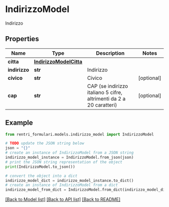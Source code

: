 # IndirizzoModel

Indirizzo

## Properties

Name | Type | Description | Notes
------------ | ------------- | ------------- | -------------
**citta** | [**IndirizzoModelCitta**](IndirizzoModelCitta.md) |  | 
**indirizzo** | **str** | Indirizzo | 
**civico** | **str** | Civico | [optional] 
**cap** | **str** | CAP (se indirizzo italiano 5 cifre, altrimenti da 2 a 20 caratteri) | [optional] 

## Example

```python
from rentri_formulari.models.indirizzo_model import IndirizzoModel

# TODO update the JSON string below
json = "{}"
# create an instance of IndirizzoModel from a JSON string
indirizzo_model_instance = IndirizzoModel.from_json(json)
# print the JSON string representation of the object
print(IndirizzoModel.to_json())

# convert the object into a dict
indirizzo_model_dict = indirizzo_model_instance.to_dict()
# create an instance of IndirizzoModel from a dict
indirizzo_model_from_dict = IndirizzoModel.from_dict(indirizzo_model_dict)
```
[[Back to Model list]](../README.md#documentation-for-models) [[Back to API list]](../README.md#documentation-for-api-endpoints) [[Back to README]](../README.md)


